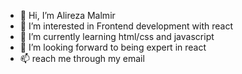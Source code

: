 - 👋 Hi, I’m Alireza Malmir
- 👀 I’m interested in Frontend development with react
- 🌱 I’m currently learning html/css and javascript
- 💞️ I’m looking forward to being expert in react
- 📫 reach me through my email

<!---
alireza-mali/alireza-mali is a ✨ special ✨ repository because its `README.md` (this file) appears on your GitHub profile.
You can click the Preview link to take a look at your changes.
--->
